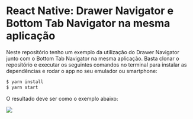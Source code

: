 # React Native: Drawer Navigator e Bottom Tab Navigator na mesma aplicação

Neste repositório tenho um exemplo da utilização do Drawer Navigator junto com o Bottom Tab Navigator na mesma aplicação. Basta clonar o repositório e executar os seguintes comandos no terminal para instalar as dependências e rodar o app no seu emulador ou smartphone:

```sh
$ yarn install
$ yarn start
```

O resultado deve ser como o exemplo abaixo:

![](https://romaopedro.com/wp-content/uploads/2020/12/react-native-drawer-and-tab-navigation.gif)
